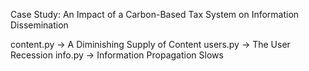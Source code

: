 Case Study: An Impact of a Carbon-Based Tax System on Information Dissemination

content.py -> A Diminishing Supply of Content
users.py -> The User Recession
info.py -> Information Propagation Slows
